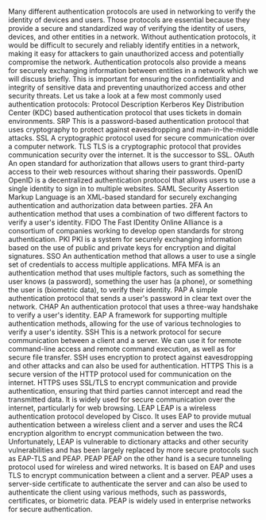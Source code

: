 Many different authentication protocols are used in networking to verify the identity of devices and users. Those protocols are essential because they provide a secure and standardized way of verifying the identity of users, devices, and other entities in a network. Without authentication protocols, it would be difficult to securely and reliably identify entities in a network, making it easy for attackers to gain unauthorized access and potentially compromise the network.
Authentication protocols also provide a means for securely exchanging information between entities in a network which we will discuss briefly. This is important for ensuring the confidentiality and integrity of sensitive data and preventing unauthorized access and other security threats. Let us take a look at a few most commonly used authentication protocols:
Protocol
Description
Kerberos
Key Distribution Center (KDC) based authentication protocol that uses tickets in domain environments.
SRP
This is a password-based authentication protocol that uses cryptography to protect against eavesdropping and man-in-the-middle attacks.
SSL
A cryptographic protocol used for secure communication over a computer network.
TLS
TLS is a cryptographic protocol that provides communication security over the internet. It is the successor to SSL.
OAuth
An open standard for authorization that allows users to grant third-party access to their web resources without sharing their passwords.
OpenID
OpenID is a decentralized authentication protocol that allows users to use a single identity to sign in to multiple websites.
SAML
Security Assertion Markup Language is an XML-based standard for securely exchanging authentication and authorization data between parties.
2FA
An authentication method that uses a combination of two different factors to verify a user's identity.
FIDO
The Fast IDentity Online Alliance is a consortium of companies working to develop open standards for strong authentication.
PKI
PKI is a system for securely exchanging information based on the use of public and private keys for encryption and digital signatures.
SSO
An authentication method that allows a user to use a single set of credentials to access multiple applications.
MFA
MFA is an authentication method that uses multiple factors, such as something the user knows (a password), something the user has (a phone), or something the user is (biometric data), to verify their identity.
PAP
A simple authentication protocol that sends a user's password in clear text over the network.
CHAP
An authentication protocol that uses a three-way handshake to verify a user's identity.
EAP
A framework for supporting multiple authentication methods, allowing for the use of various technologies to verify a user's identity.
SSH
This is a network protocol for secure communication between a client and a server. We can use it for remote command-line access and remote command execution, as well as for secure file transfer. SSH uses encryption to protect against eavesdropping and other attacks and can also be used for authentication.
HTTPS
This is a secure version of the HTTP protocol used for communication on the internet. HTTPS uses SSL/TLS to encrypt communication and provide authentication, ensuring that third parties cannot intercept and read the transmitted data. It is widely used for secure communication over the internet, particularly for web browsing.
LEAP
LEAP is a wireless authentication protocol developed by Cisco. It uses EAP to provide mutual authentication between a wireless client and a server and uses the RC4 encryption algorithm to encrypt communication between the two. Unfortunately, LEAP is vulnerable to dictionary attacks and other security vulnerabilities and has been largely replaced by more secure protocols such as EAP-TLS and PEAP.
PEAP
PEAP on the other hand is a secure tunneling protocol used for wireless and wired networks. It is based on EAP and uses TLS to encrypt communication between a client and a server. PEAP uses a server-side certificate to authenticate the server and can also be used to authenticate the client using various methods, such as passwords, certificates, or biometric data. PEAP is widely used in enterprise networks for secure authentication.
